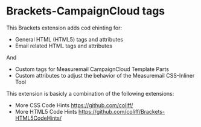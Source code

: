 Brackets-CampaignCloud tags
=======================

This Brackets extension adds cod ehinting for:
- General HTML (HTML5) tags and attributes
- Email related HTML tags and attributes

And
- Custom tags for Measuremail CampaignCloud Template Parts
- Custom attributes to adjust the behavior of the Measuremail CSS-Inliner Tool

This extension is basicly a combination of the following extensions:
- More CSS Code Hints     https://github.com/coliff/
- More HTML5 Code Hints   https://github.com/coliff/Brackets-HTML5CodeHints/
